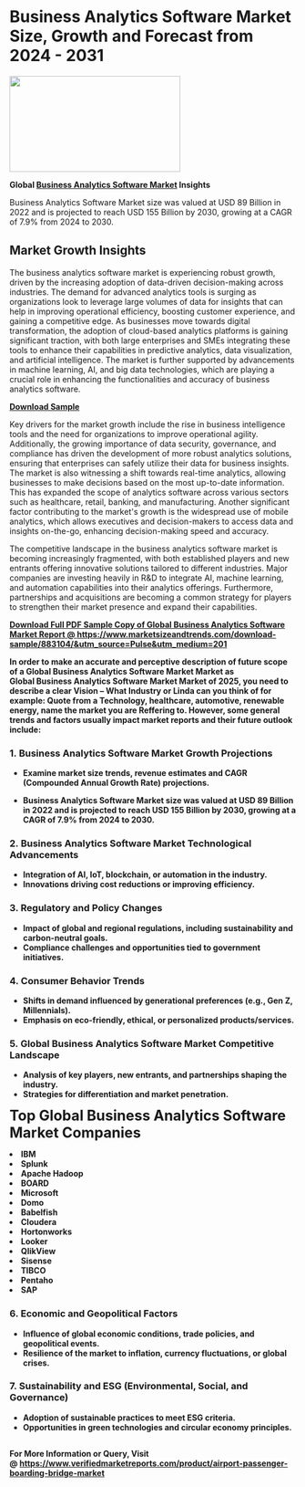 <H1>Business Analytics Software Market Size, Growth and Forecast from 2024 - 2031</H1><img class="aligncenter size-medium wp-image-584254" src="https://thirdeyenews.in/wp-content/uploads/2024/09/Global-Market-Research-300x168.jpeg" alt="" width="300" height="168" /><p><strong>Global&nbsp;<a href="https://www.marketsizeandtrends.com/download-sample/883104/&amp;utm_source=Pulse&amp;utm_medium=201">Business Analytics Software Market</a> Insights</strong></p><p>Business Analytics Software Market size was valued at USD 89 Billion in 2022 and is projected to reach USD 155 Billion by 2030, growing at a CAGR of 7.9% from 2024 to 2030.</p><p><h2>Market Growth Insights</h2> <p>The business analytics software market is experiencing robust growth, driven by the increasing adoption of data-driven decision-making across industries. The demand for advanced analytics tools is surging as organizations look to leverage large volumes of data for insights that can help in improving operational efficiency, boosting customer experience, and gaining a competitive edge. As businesses move towards digital transformation, the adoption of cloud-based analytics platforms is gaining significant traction, with both large enterprises and SMEs integrating these tools to enhance their capabilities in predictive analytics, data visualization, and artificial intelligence. The market is further supported by advancements in machine learning, AI, and big data technologies, which are playing a crucial role in enhancing the functionalities and accuracy of business analytics software.</p> <p><strong><a href="#">Download Sample</a></strong></p> <p>Key drivers for the market growth include the rise in business intelligence tools and the need for organizations to improve operational agility. Additionally, the growing importance of data security, governance, and compliance has driven the development of more robust analytics solutions, ensuring that enterprises can safely utilize their data for business insights. The market is also witnessing a shift towards real-time analytics, allowing businesses to make decisions based on the most up-to-date information. This has expanded the scope of analytics software across various sectors such as healthcare, retail, banking, and manufacturing. Another significant factor contributing to the market's growth is the widespread use of mobile analytics, which allows executives and decision-makers to access data and insights on-the-go, enhancing decision-making speed and accuracy.</p> <p>The competitive landscape in the business analytics software market is becoming increasingly fragmented, with both established players and new entrants offering innovative solutions tailored to different industries. Major companies are investing heavily in R&D to integrate AI, machine learning, and automation capabilities into their analytics offerings. Furthermore, partnerships and acquisitions are becoming a common strategy for players to strengthen their market presence and expand their capabilities.</p> <p><strong><a href="#"></p><p><span class=""><strong>Download Full PDF Sample Copy of Global Business Analytics Software Market Report</strong> @ <a href="https://www.marketsizeandtrends.com/download-sample/883104/&amp;utm_source=Pulse&amp;utm_medium=201" target="_blank">https://www.marketsizeandtrends.com/download-sample/883104/&amp;utm_source=Pulse&amp;utm_medium=201</a></span></p><p>In order to make an accurate and perceptive description of future scope of a Global&nbsp;Business Analytics Software Market Market as Global&nbsp;Business Analytics Software Market Market of 2025, you need to describe a clear Vision &ndash; What Industry or Linda can you think of for example: Quote from a Technology, healthcare, automotive, renewable energy, name the market you are Reffering to. However, some general trends and factors usually impact market reports and their future outlook include:</p><h3>1.&nbsp;<strong>Business Analytics Software Market Growth Projections</strong></h3><ul><li>Examine market size trends, revenue estimates and CAGR (Compounded Annual Growth Rate) projections.</li><li><p>Business Analytics Software Market size was valued at USD 89 Billion in 2022 and is projected to reach USD 155 Billion by 2030, growing at a CAGR of 7.9% from 2024 to 2030.</p></li></ul><h3>2.&nbsp;<strong>Business Analytics Software Market Technological Advancements</strong></h3><ul><li>Integration of AI, IoT, blockchain, or automation in the industry.</li><li>Innovations driving cost reductions or improving efficiency.</li></ul><h3>3.&nbsp;<strong>Regulatory and Policy Changes</strong></h3><ul><li>Impact of global and regional regulations, including sustainability and carbon-neutral goals.</li><li>Compliance challenges and opportunities tied to government initiatives.</li></ul><h3>4.&nbsp;<strong>Consumer Behavior Trends</strong></h3><ul><li>Shifts in demand influenced by generational preferences (e.g., Gen Z, Millennials).</li><li>Emphasis on eco-friendly, ethical, or personalized products/services.</li></ul><h3>5.&nbsp;<strong>Global Business Analytics Software Market Competitive Landscape</strong></h3><ul><li>Analysis of key players, new entrants, and partnerships shaping the industry.</li><li>Strategies for differentiation and market penetration.</li></ul><p data-pm-slice="1 1 []"><span style="color: inherit; font-family: inherit; font-size: 25px;">Top Global Business Analytics Software Market Companies</span></p><div class="" data-test-id=""><p><li>IBM</li><li> Splunk</li><li> Apache Hadoop</li><li> BOARD</li><li> Microsoft</li><li> Domo</li><li> Babelfish</li><li> Cloudera</li><li> Hortonworks</li><li> Looker</li><li> QlikView</li><li> Sisense</li><li> TIBCO</li><li> Pentaho</li><li> SAP</li></p></div><h3>6.&nbsp;<strong>Economic and Geopolitical Factors</strong></h3><ul><li>Influence of global economic conditions, trade policies, and geopolitical events.</li><li>Resilience of the market to inflation, currency fluctuations, or global crises.</li></ul><h3>7.&nbsp;<strong>Sustainability and ESG (Environmental, Social, and Governance)</strong></h3><ul><li>Adoption of sustainable practices to meet ESG criteria.</li><li>Opportunities in green technologies and circular economy principles.</li></ul><h2><strong style="font-size: 14px;">For More Information or Query, Visit @&nbsp;</strong><a style="background-color: #ffffff; font-size: 14px;" href="https://www.marketsizeandtrends.com/report/business-analytics-software-market/" target="_blank">https://www.verifiedmarketreports.com/product/airport-passenger-boarding-bridge-market</a></h2>
